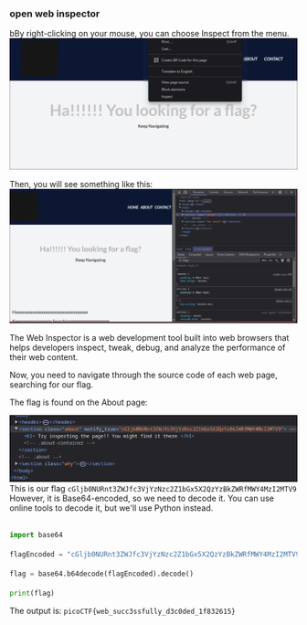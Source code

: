 ### open web inspector
bBy right-clicking on your mouse, you can choose Inspect from the menu.
![alt text](image.png)

Then, you will see something like this:
![alt text](image-1.png)

The Web Inspector is a web development tool built into web browsers that helps developers inspect, tweak, debug, and analyze the performance of their web content.

Now, you need to navigate through the source code of each web page, searching for our flag.

The flag is found on the About page:

![alt text](image-2.png)
This is our flag `cGljb0NURnt3ZWJfc3VjYzNzc2Z1bGx5X2QzYzBkZWRfMWY4MzI2MTV9` However, it is Base64-encoded, so we need to decode it. You can use online tools to decode it, but we'll use Python instead.

``` python

import base64

flagEncoded = "cGljb0NURnt3ZWJfc3VjYzNzc2Z1bGx5X2QzYzBkZWRfMWY4MzI2MTV9"

flag = base64.b64decode(flagEncoded).decode()

print(flag)

```
The output is: `picoCTF{web_succ3ssfully_d3c0ded_1f832615}`


